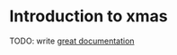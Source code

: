 # Introduction to xmas

TODO: write [great documentation](http://jacobian.org/writing/what-to-write/)
